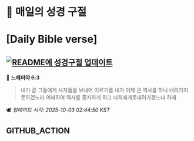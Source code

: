 # 🙏 매일의 성경 구절
# [Daily Bible verse]
## [![README에 성경구절 업데이트](https://github.com/DONGSUKA/first_test/actions/workflows/update-readme-bible.yml/badge.svg)](https://github.com/DONGSUKA/first_test/actions/workflows/update-readme-bible.yml)
<!-- START_BIBLE_VERSE -->
📖 **느헤미야 6:3**
> 내가 곧 그들에게 사자들을 보내어 이르기를 내가 이제 큰 역사를 하니 내려가지 못하겠노라 어찌하여 역사를 중지하게 하고 너희에게로내려가겠느냐 하매

🕊️ _업데이트 시각: 2025-10-03 02:44:50 KST_
  <!-- END_BIBLE_VERSE -->
## GITHUB_ACTION

